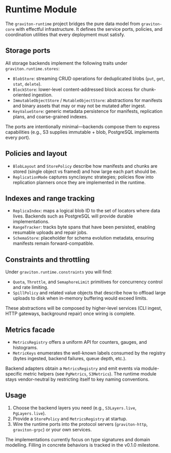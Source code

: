 # Runtime Module

The `graviton-runtime` project bridges the pure data model from `graviton-core` with effectful infrastructure. It defines the service ports, policies, and coordination utilities that every deployment must satisfy.

## Storage ports

All storage backends implement the following traits under `graviton.runtime.stores`:

- `BlobStore`: streaming CRUD operations for deduplicated blobs (`put`, `get`, `stat`, `delete`).
- `BlockStore`: lower-level content-addressed block access for chunk-oriented ingestion.
- `ImmutableObjectStore` / `MutableObjectStore`: abstractions for manifests and binary assets that may or may not be mutated after ingest.
- `KeyValueStore`: generic metadata persistence for manifests, replication plans, and coarse-grained indexes.

The ports are intentionally minimal—backends compose them to express capabilities (e.g., S3 supplies immutable + blob, PostgreSQL implements every port).

## Policies and layout

- `BlobLayout` and `StorePolicy` describe how manifests and chunks are stored (single object vs framed) and how large each part should be.
- `ReplicationMode` captures sync/async strategies; policies flow into replication planners once they are implemented in the runtime.

## Indexes and range tracking

- `ReplicaIndex`: maps a logical blob ID to the set of locators where data lives. Backends such as PostgreSQL will provide durable implementations.
- `RangeTracker`: tracks byte spans that have been persisted, enabling resumable uploads and repair jobs.
- `SchemaStore`: placeholder for schema evolution metadata, ensuring manifests remain forward-compatible.

## Constraints and throttling

Under `graviton.runtime.constraints` you will find:

- `Quota`, `Throttle`, and `SemaphoreLimit` primitives for concurrency control and rate limiting.
- `SpillPolicy` and related value objects that describe how to offload large uploads to disk when in-memory buffering would exceed limits.

These abstractions will be composed by higher-level services (CLI ingest, HTTP gateways, background repair) once wiring is complete.

## Metrics facade

- `MetricsRegistry` offers a uniform API for counters, gauges, and histograms.
- `MetricKeys` enumerates the well-known labels consumed by the registry (bytes ingested, backend failures, queue depth, etc.).

Backend adapters obtain a `MetricsRegistry` and emit events via module-specific metric helpers (see `PgMetrics`, `S3Metrics`). The runtime module stays vendor-neutral by restricting itself to key naming conventions.

## Usage

1. Choose the backend layers you need (e.g., `S3Layers.live`, `PgLayers.live`).
2. Provide a `StorePolicy` and `MetricsRegistry` at startup.
3. Wire the runtime ports into the protocol servers (`graviton-http`, `graviton-grpc`) or your own services.

The implementations currently focus on type signatures and domain modelling. Filling in concrete behaviors is tracked in the v0.1.0 milestone.
